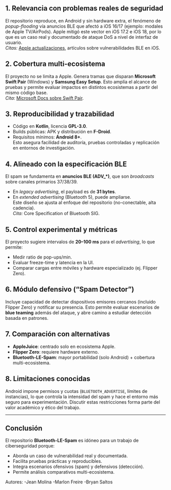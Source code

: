 ## 1. Relevancia con problemas reales de seguridad
El repositorio reproduce, en Android y sin hardware extra, el fenómeno de *popup-flooding* vía anuncios BLE que afectó a iOS 16/17 (ejemplo: modales de Apple TV/AirPods). Apple mitigó este vector en iOS 17.2 e iOS 18, por lo que es un caso real y documentado de ataque DoS a nivel de interfaz de usuario.  
*Citas:* [Apple actualizaciones](https://github.com/simondankelmann/Bluetooth-LE-Spam), artículos sobre vulnerabilidades BLE en iOS.

## 2. Cobertura multi-ecosistema
El proyecto no se limita a Apple. Genera tramas que disparan **Microsoft Swift Pair** (Windows) y **Samsung Easy Setup**. Esto amplía el alcance de pruebas y permite evaluar impactos en distintos ecosistemas a partir del mismo código base.  
*Cita:* [Microsoft Docs sobre Swift Pair](https://learn.microsoft.com/en-us/windows-hardware/drivers/bluetooth/).

## 3. Reproducibilidad y trazabilidad
- Código en **Kotlin**, licencia **GPL-3.0**.  
- Builds públicas: APK y distribución en **F-Droid**.  
- Requisitos mínimos: **Android 8+**.  
Esto asegura facilidad de auditoría, pruebas controladas y replicación en entornos de investigación.  

## 4. Alineado con la especificación BLE
El spam se fundamenta en **anuncios BLE (ADV_*)**, que son *broadcasts* sobre canales primarios 37/38/39.  
- En *legacy advertising*, el payload es de **31 bytes**.  
- En *extended advertising* (Bluetooth 5), puede ampliarse.  
Este diseño se ajusta al enfoque del repositorio (no-conectable, alta cadencia).  
*Cita:* Core Specification of Bluetooth SIG.

## 5. Control experimental y métricas
El proyecto sugiere intervalos de **20–100 ms** para el *advertising*, lo que permite:
- Medir ratio de pop-ups/min.  
- Evaluar freeze-time y latencia en la UI.  
- Comparar cargas entre móviles y hardware especializado (ej. Flipper Zero).  

## 6. Módulo defensivo (“Spam Detector”)
Incluye capacidad de detectar dispositivos emisores cercanos (incluido Flipper Zero) y notificar su presencia. Esto permite evaluar escenarios de **blue teaming** además del ataque, y abre camino a estudiar detección basada en patrones.  

## 7. Comparación con alternativas
- **AppleJuice**: centrado solo en ecosistema Apple.  
- **Flipper Zero**: requiere hardware externo.  
- **Bluetooth-LE-Spam**: mayor portabilidad (solo Android) + cobertura multi-ecosistema.  

## 8. Limitaciones conocidas
Android impone permisos y cuotas (`BLUETOOTH_ADVERTISE`, límites de instancias), lo que controla la intensidad del spam y hace el entorno más seguro para experimentación. Discutir estas restricciones forma parte del valor académico y ético del trabajo.  

---

## Conclusión
El repositorio **Bluetooth-LE-Spam** es idóneo para un trabajo de ciberseguridad porque:  
- Aborda un caso de vulnerabilidad real y documentada.  
- Facilita pruebas prácticas y reproducibles.  
- Integra escenarios ofensivos (spam) y defensivos (detección).  
- Permite análisis comparativos multi-ecosistema.  




Autores:
-Jean Molina
-Marlon Freire
-Bryan Saltos
